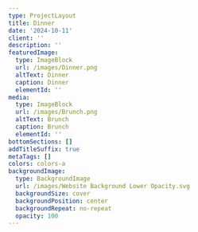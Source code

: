 ```yaml
---
type: ProjectLayout
title: Dinner
date: '2024-10-11'
client: ''
description: ''
featuredImage:
  type: ImageBlock
  url: /images/Dinner.png
  altText: Dinner
  caption: Dinner
  elementId: ''
media:
  type: ImageBlock
  url: /images/Brunch.png
  altText: Brunch
  caption: Brunch
  elementId: ''
bottomSections: []
addTitleSuffix: true
metaTags: []
colors: colors-a
backgroundImage:
  type: BackgroundImage
  url: /images/Website Background Lower Opacity.svg
  backgroundSize: cover
  backgroundPosition: center
  backgroundRepeat: no-repeat
  opacity: 100
---
```

